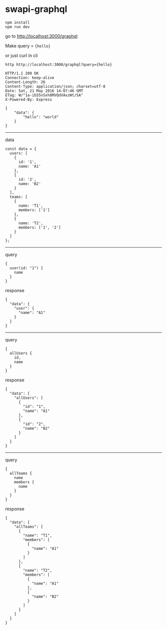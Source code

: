 # swapi-graphql

```
npm install
npm run dev
```

go to [http://localhost:3000/graphql](http://localhost:3000/graphql)



Make query = `{hello}`

or just curl in cli

```
http http://localhost:3000/graphql?query={hello}

HTTP/1.1 200 OK
Connection: keep-alive
Content-Length: 26
Content-Type: application/json; charset=utf-8
Date: Sat, 21 May 2016 14:07:46 GMT
ETag: W/"1a-ib55vSxh8MVQdVAxzWt/SA"
X-Powered-By: Express

{
    "data": {
        "hello": "world"
    }
}
```

----
data

```
const data = {
  users: [
    {
      id: '1',
      name: 'A1'
    },
    {
      id: '2',
      name: 'B2'
    }
  ],
  teams: [
    {
      name: 'T1',
      members: ['1']
    },
    {
      name: 'T2',
      members: ['1', '2']
    }
  ]
};
```

----
query

```
{
  user(id: "1") {
    name
  }
}
```

response

```
{
  "data": {
    "user": {
      "name": "A1"
    }
  }
}
```

----
query

```
{
  allUsers {
    id,
    name
  }
}
```

response

```
{
  "data": {
    "allUsers": [
      {
        "id": "1",
        "name": "A1"
      },
      {
        "id": "2",
        "name": "B2"
      }
    ]
  }
}
```

----
query

```
{
  allTeams {
    name
    members {
      name
    }
  }
}
```

response

```
{
  "data": {
    "allTeams": [
      {
        "name": "T1",
        "members": [
          {
            "name": "A1"
          }
        ]
      },
      {
        "name": "T2",
        "members": [
          {
            "name": "A1"
          },
          {
            "name": "B2"
          }
        ]
      }
    ]
  }
}
```